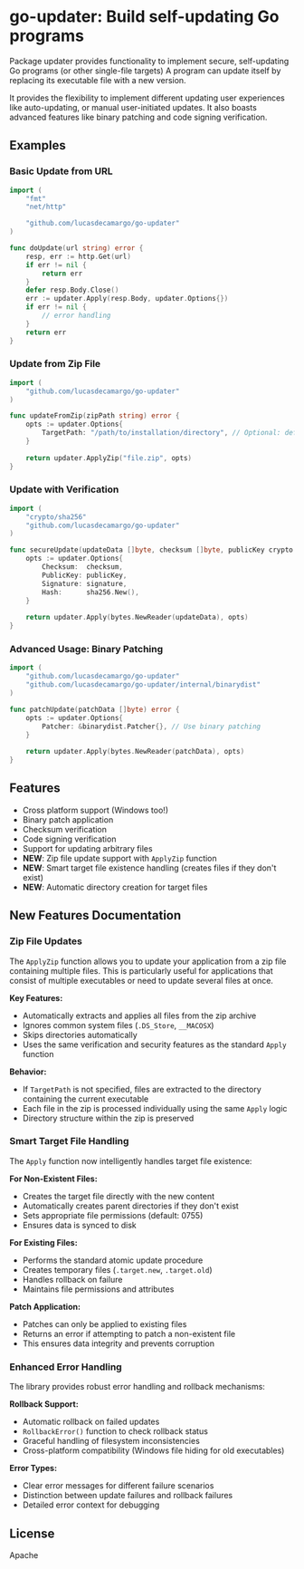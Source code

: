 # go-updater: Build self-updating Go programs

Package updater provides functionality to implement secure, self-updating Go programs (or other single-file targets)
A program can update itself by replacing its executable file with a new version.

It provides the flexibility to implement different updating user experiences
like auto-updating, or manual user-initiated updates. It also boasts
advanced features like binary patching and code signing verification.

## Examples

### Basic Update from URL

```go
import (
    "fmt"
    "net/http"

    "github.com/lucasdecamargo/go-updater"
)

func doUpdate(url string) error {
    resp, err := http.Get(url)
    if err != nil {
        return err
    }
    defer resp.Body.Close()
    err := updater.Apply(resp.Body, updater.Options{})
    if err != nil {
        // error handling
    }
    return err
}
```

### Update from Zip File

```go
import (
    "github.com/lucasdecamargo/go-updater"
)

func updateFromZip(zipPath string) error {
    opts := updater.Options{
        TargetPath: "/path/to/installation/directory", // Optional: defaults to executable directory
    }
    
    return updater.ApplyZip("file.zip", opts)
}
```

### Update with Verification

```go
import (
    "crypto/sha256"
    "github.com/lucasdecamargo/go-updater"
)

func secureUpdate(updateData []byte, checksum []byte, publicKey crypto.PublicKey, signature []byte) error {
    opts := updater.Options{
        Checksum:  checksum,
        PublicKey: publicKey,
        Signature: signature,
        Hash:      sha256.New(),
    }
    
    return updater.Apply(bytes.NewReader(updateData), opts)
}
```

### Advanced Usage: Binary Patching

```go
import (
    "github.com/lucasdecamargo/go-updater"
    "github.com/lucasdecamargo/go-updater/internal/binarydist"
)

func patchUpdate(patchData []byte) error {
    opts := updater.Options{
        Patcher: &binarydist.Patcher{}, // Use binary patching
    }
    
    return updater.Apply(bytes.NewReader(patchData), opts)
}
```

## Features

- Cross platform support (Windows too!)
- Binary patch application
- Checksum verification
- Code signing verification
- Support for updating arbitrary files
- **NEW**: Zip file update support with `ApplyZip` function
- **NEW**: Smart target file existence handling (creates files if they don't exist)
- **NEW**: Automatic directory creation for target files

## New Features Documentation

### Zip File Updates

The `ApplyZip` function allows you to update your application from a zip file containing multiple files. This is particularly useful for applications that consist of multiple executables or need to update several files at once.

**Key Features:**
- Automatically extracts and applies all files from the zip archive
- Ignores common system files (`.DS_Store`, `__MACOSX`)
- Skips directories automatically
- Uses the same verification and security features as the standard `Apply` function

**Behavior:**
- If `TargetPath` is not specified, files are extracted to the directory containing the current executable
- Each file in the zip is processed individually using the same `Apply` logic
- Directory structure within the zip is preserved

### Smart Target File Handling

The `Apply` function now intelligently handles target file existence:

**For Non-Existent Files:**
- Creates the target file directly with the new content
- Automatically creates parent directories if they don't exist
- Sets appropriate file permissions (default: 0755)
- Ensures data is synced to disk

**For Existing Files:**
- Performs the standard atomic update procedure
- Creates temporary files (`.target.new`, `.target.old`)
- Handles rollback on failure
- Maintains file permissions and attributes

**Patch Application:**
- Patches can only be applied to existing files
- Returns an error if attempting to patch a non-existent file
- This ensures data integrity and prevents corruption

### Enhanced Error Handling

The library provides robust error handling and rollback mechanisms:

**Rollback Support:**
- Automatic rollback on failed updates
- `RollbackError()` function to check rollback status
- Graceful handling of filesystem inconsistencies
- Cross-platform compatibility (Windows file hiding for old executables)

**Error Types:**
- Clear error messages for different failure scenarios
- Distinction between update failures and rollback failures
- Detailed error context for debugging

## License
Apache
